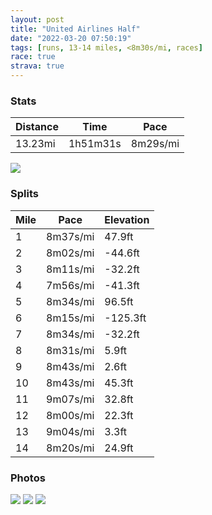 ```yaml
---
layout: post
title: "United Airlines Half"
date: "2022-03-20 07:50:19"
tags: [runs, 13-14 miles, <8m30s/mi, races]
race: true
strava: true
---
```


### Stats

| Distance | Time | Pace |
|----------|------|------|
|13.23mi|1h51m31s|8m29s/mi|

<img src='https://maps.googleapis.com/maps/api/staticmap?maptype=roadmap&path=enc:swdwFzenbM{@Yc@w@k@gBGuCT{Bw@kER}BB{@OMwAIgAFmA`@_@ZmF`BmBhAmAvBiAnA_BpDa@j@w@b@g@JyAC{Ap@{AL_Bk@cBaAkAEeA`@uBvC{D`@{@K?k@XaA~@y@~BoAvWqQdWsOb@c@gFnD{JtFYZeLxGmDxCiEpCkDtBsBnBmExBsCX}Aj@iB`EaClBwHdFkCzAeBvAaAb@aD`CeLjGqAxAoBp@wBhBqEdCsDvCaBx@_@|@s@p@}Aj@i@OeAfAiAnCgB`@_Ah@S?Mi@]A{A`B]xB_@x@i@YyAEc@{@_A]sA~@}@bBwA`As@BsAGoDzCgAh@Y?oGhCs@H_Ax@uB^qBv@SSaD|@{@|@_Ad@{GfCmH|DsCbAiQnIsH|CgMhGkCz@mBnAmRdIcKhFaBESGGSd@sDj@eCF{@Rc@nAd@bBAtHu@b@S`DCrAY\WFVJ@h@o@RCAw@x@a@DWOkEa@wAD_D[mAGqATmIOcAMgGBWLId@}HIkBk@gFYoH}@wEqAwCkBgByAs@{CaAoAUeOcHmC_A}E_AqIu@}J_@qB_@eC}@wIiFmHeDaDk@}F[{A@yATyBfAmDvE}BdBgBj@aEh@yJxBcE^gBEyAWs@_@_KsGs@s@eEs@uCGoGs@iDkAi@q@Ou@q@IiCkAeAcAqBkA_NgL}@Y]PWh@m@fBm@vCe@l@q@nCk@~@u@p@Sp@m@h@Ot@iAT[TYnBaA|@@l@P\p@t@?ODBBNaAxCWnAm@h@Ox@k@h@Y~@c@x@Qj@LfBi@tCWh@uAxAEr@W`AGfAs@v@a@fAExARdBEh@iA`EC^UnAa@Di@~Aa@VgArB_@dC}AxDs@H[b@ZAML[iAs@fAo@d@M[mAWk@[yGuAaAa@Y]mAi@k@Ek@Zy@SgAJc@i@_@wAc@w@mACcAkAKu@_@m@Am@mBYsBi@wBeAiB_@c@F[WgAMs@_Bs@Ey@g@Ws@u@k@EyAYg@mC{@Q_BQ_Ab@sD@o@OqAZaAPoCv@gCd@s@bAs@b@u@`@cAl@eDF@{ByCsAW{DlBaBTkBMuBi@kBsAg@sAaBoCwAq@iA}@kB_EiAcBcAk@qBk@yAF]\Wt@JvCg@|Be@dDNbEGnASx@aCvC]lAIdAXpAn@fA~HbE&key=AIzaSyC1MId7bFpkLXNAaYhBSTb8jLyiSqzbDtM&size=800x800&markers=color:yellow|label:S|40.66186,-73.96974&markers=color:green|label:F|40.77270999999997,-73.97653000000003'>

### Splits

| Mile | Pace | Elevation |
|------|------|-----------|
|1|8m37s/mi|47.9ft|
|2|8m02s/mi|-44.6ft|
|3|8m11s/mi|-32.2ft|
|4|7m56s/mi|-41.3ft|
|5|8m34s/mi|96.5ft|
|6|8m15s/mi|-125.3ft|
|7|8m34s/mi|-32.2ft|
|8|8m31s/mi|5.9ft|
|9|8m43s/mi|2.6ft|
|10|8m43s/mi|45.3ft|
|11|9m07s/mi|32.8ft|
|12|8m00s/mi|22.3ft|
|13|9m04s/mi|3.3ft|
|14|8m20s/mi|24.9ft|

### Photos
<img src='https://dgtzuqphqg23d.cloudfront.net/B0vRPXnVJQr3o5s37Ll_DzsXTds1dQV9Vtae9oWFfdY-576x768.jpg'>

<img src='https://dgtzuqphqg23d.cloudfront.net/kirSO_WD4cjHd6OibmJOTdoIh3OOowapWoAvdpQi6j8-576x768.jpg'>

<img src='https://dgtzuqphqg23d.cloudfront.net/vxV03Xhm3-ojtNjM2jAEQuHP4TTOeMrPevyGDiUTnKQ-508x768.jpg'>

